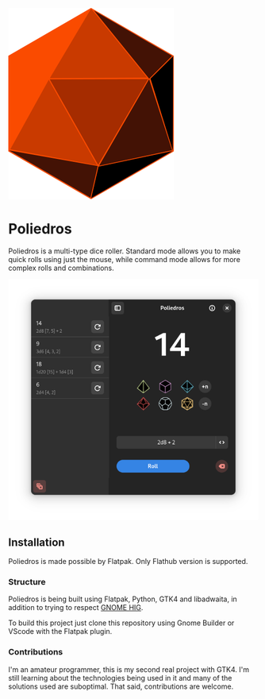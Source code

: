 ![Icon](data/icons/hicolor/scalable/apps/io.gitlab.kriptolix.Poliedros.svg)

# Poliedros

Poliedros is a multi-type dice roller. Standard mode allows you to make quick rolls using just the mouse, while command mode allows for more complex rolls and combinations.

![image](data/screenshots/dark-basic-sidebar.png)

## Installation

Poliedros is made possible by Flatpak. Only Flathub version is supported.

### Structure

Poliedros is being built using Flatpak, Python, GTK4 and libadwaita, in addition to trying to respect [GNOME HIG](https://developer.gnome.org/hig/).

To build this project just clone this repository using Gnome Builder or VScode with the Flatpak plugin.

### Contributions

I'm an amateur programmer, this is my second real project with GTK4. I'm still learning about the technologies being used in it and many of the solutions used are suboptimal. That said, contributions are welcome.